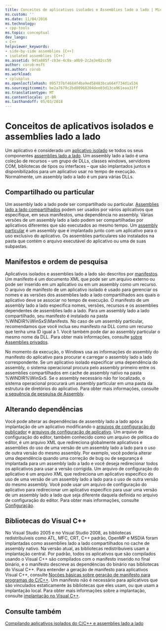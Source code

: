 ```yaml
---
title: Conceitos de aplicativos isolados e Assemblies lado a lado | Microsoft Docs
ms.custom: ''
ms.date: 11/04/2016
ms.technology:
- cpp-tools
ms.topic: conceptual
dev_langs:
- C++
helpviewer_keywords:
- side-by-side assemblies [C++]
- isolated assemblies [C++]
ms.assetid: 945a885f-cb3e-4c8a-a0b9-2c2e3e02cc50
author: corob-msft
ms.author: corob
ms.workload:
- cplusplus
ms.openlocfilehash: 095737bf4684f4ba9ed58483bca664f734d1a534
ms.sourcegitcommit: be2a7679c2bd80968204dee03d13ca961eaa31ff
ms.translationtype: MT
ms.contentlocale: pt-BR
ms.lasthandoff: 05/03/2018
---
```

# <a name="concepts-of-isolated-applications-and-side-by-side-assemblies"></a>Conceitos de aplicativos isolados e assemblies lado a lado
Um aplicativo é considerado um [aplicativo isolado](http://msdn.microsoft.com/library/aa375190) se todos os seus componentes [assemblies lado a lado](http://msdn.microsoft.com/library/ff951640). Um assembly lado a lado é uma coleção de recursos – um grupo de DLLs, classes windows, servidores COM, bibliotecas de tipos ou interfaces – que são implantados juntos e disponibilizados para um aplicativo usar no tempo de execução. Normalmente, um assembly lado a lado é um para várias DLLs.  
  
## <a name="shared-or-private"></a>Compartilhado ou particular  
 Um assembly lado a lado pode ser compartilhado ou particular. [Assemblies lado a lado compartilhados](https://msdn.microsoft.com/en-us/library/aa375996.aspx) podem ser usados por vários aplicativos que especifique, em seus manifestos, uma dependência no assembly. Várias versões de um assembly lado a lado podem ser compartilhadas por aplicativos diferentes que são executados ao mesmo tempo. Um [assembly particular](http://msdn.microsoft.com/library/ff951638) é um assembly que é implantado junto com um aplicativo para o uso exclusivo do aplicativo. Os assemblies particulares são instalados na pasta que contém o arquivo executável do aplicativo ou uma de suas subpastas.  
  
## <a name="manifests-and-search-order"></a>Manifestos e ordem de pesquisa  
 Aplicativos isolados e assemblies lado a lado são descritos por [manifestos](http://msdn.microsoft.com/library/aa375365). Um manifesto é um documento XML que pode ser um arquivo externo ou pode ser inserido em um aplicativo ou em um assembly como um recurso. O arquivo de manifesto de um aplicativo isolado é usado para gerenciar os nomes e as versões dos assemblies lado a lado compartilhados aos quais o aplicativo deve se associar no tempo de execução. O manifesto de um assembly lado a lado especifica nomes, versões, recursos e os assemblies dependentes de assemblies lado a lado. Para um assembly lado a lado compartilhado, seu manifesto é instalado na pasta %WINDIR%\WinSxS\Manifests\. No caso de um assembly particular, recomendamos que você inclua seu manifesto na DLL como um recurso que tenha uma ID igual a 1. Você também pode dar ao assembly particular o mesmo nome da DLL. Para obter mais informações, consulte [sobre Assemblies privados](http://msdn.microsoft.com/library/ff951638).  
  
 No momento da execução, o Windows usa as informações do assembly do manifesto do aplicativo para procurar e carregar o assembly lado a lado correspondente. Se um aplicativo isolado especificar uma dependência do assembly, o sistema operacional procura pelo assembly primeiro entre os assemblies compartilhados em cache de assembly nativo na pasta %WINDIR%\WinSxS\. Se o assembly necessário não for localizado, o sistema operacional procurará um assembly particular em uma pasta da estrutura de diretórios do aplicativo. Para obter mais informações, consulte [a sequência de pesquisa de Assembly](http://msdn.microsoft.com/library/aa374224).  
  
## <a name="changing-dependencies"></a>Alterando dependências  
 Você pode alterar as dependências de assembly lado a lado após a implantação de um aplicativo modificando o [arquivos de configuração do publicador](http://msdn.microsoft.com/library/aa375682) e [arquivos de configuração de aplicativo](http://msdn.microsoft.com/library/aa374182). Um arquivo de configuração do editor, também conhecido como um arquivo de política do editor, é um arquivo XML que redireciona globalmente aplicativos e assemblies do uso de uma versão de um assembly lado a lado para o uso de outra versão do mesmo assembly. Por exemplo, você poderia alterar uma dependência quando uma correção de bug ou de segurança é implantada para um assembly lado a lado e você deseja redirecionar todos os aplicativos para usar a versão corrigida. Um arquivo de configuração do aplicativo é um arquivo XML que redireciona um aplicativo específico do uso de uma versão de um assembly lado a lado para o uso de outra versão do mesmo assembly. Você pode usar um arquivo de configuração do aplicativo para redirecionar um aplicativo específico para usar uma versão de um assembly lado a lado que seja diferente daquela definida no arquivo de configuração do editor. Para obter mais informações, consulte [Configuração](http://msdn.microsoft.com/library/aa375123).  
  
## <a name="visual-c-libraries"></a>Bibliotecas do Visual C++  
 No Visual Studio 2005 e no Visual Studio 2008, as bibliotecas redistribuíveis como ATL, MFC, CRT, C++ padrão, OpenMP e MSDIA foram implantadas como assemblies lado a lado compartilhados no cache de assembly nativo. Na versão atual, as bibliotecas redistribuíveis usam a implantação central. Por padrão, todos os aplicativos que são compilados usando o Visual C++ são compilados com o manifesto inserido no final binário, e o manifesto descreve as dependências do binário nas bibliotecas do Visual C++. Para entender a geração de manifesto para aplicativos Visual C++, consulte [Noções básicas sobre geração de manifesto para programas do C/C++](../build/understanding-manifest-generation-for-c-cpp-programs.md). Um manifesto não é necessário para aplicativos que são vinculados estaticamente às bibliotecas que eles usam, ou que usam a implantação local. Para obter mais informações sobre a implantação, consulte [implantação no Visual C++](../ide/deployment-in-visual-cpp.md).  
  
## <a name="see-also"></a>Consulte também  
 [Compilando aplicativos isolados do C/C++ e assemblies lado a lado](../build/building-c-cpp-isolated-applications-and-side-by-side-assemblies.md)